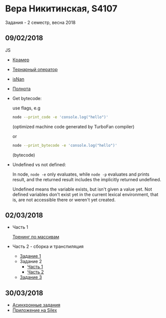 # Вера Никитинская, S4107

Задания - 2 семестр, весна 2018

## 09/02/2018
JS

- [Крамер](0902/kramer.js)
- [Тернарный оператор](0902/ternary1.js)
- [isNan](0902/isnan.js)
- [Полнота](0902/jsfck.js)
- Get bytecode:

    use flags, e.g
    ```bash
    node --print_code -e 'console.log("hello")'
    ```
    (optimized machine code generated by TurboFan compiler)

    or
    ```bash
    node --print_bytecode -e 'console.log("hello")'
    ```
    (bytecode)
- Undefined vs not defined:

    In node, `node -e` only evaluates, while `node -p` evaluates and prints result, and the returned result includes the implicitly returned undefined.

    Undefined means the variable exists, but isn't given a value yet.
    Not defined variables don't exist yet in the current lexical environment, that is, are not accessible there or weren't yet created.


## 02/03/2018
- Часть 1

  [Тренинг по массивам](https://codepen.io/nikitinskaya/pen/XEKxWp)
- Часть 2 - сборка и транспиляция
  - [Задание 1](http://nikitinskaya.me/gossjs_sem2/0203/task1)
  - Задание 2
    - [Часть 1](http://nikitinskaya.me/gossjs_sem2/0203/task2/part1)
    - [Часть 2](http://nikitinskaya.me/gossjs_sem2/0203/task2/part2)
  - [Задание 3](http://nikitinskaya.me/gossjs_sem2/0203/task3)

## 30/03/2018
- [Асинхронные задания](https://codepen.io/nikitinskaya/pen/EEEwOZ)
- [Приложение на Silex](https://github.com/nikitinskaya/silex-app-sem2)
